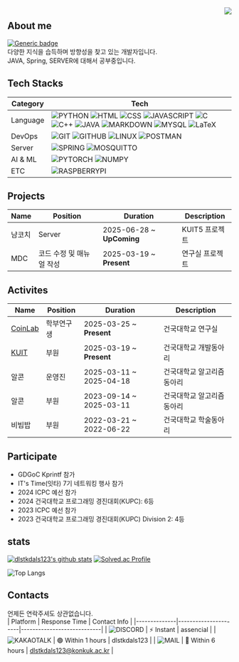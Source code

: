 <img align="right" src="https://img.shields.io/github/last-commit/dlstkdals123/dlstkdals123" />

## About me
[![Generic badge](https://img.shields.io/badge/Notion-%23000000.svg?style=for-the-badge&logo=notion&logoColor=white)](https://mica-feet-30d.notion.site/2099b7e646e780f289b1d087996f4a40?source=copy_link)  
다양한 지식을 습득하며 방향성을 찾고 있는 개발자입니다.  
JAVA, Spring, SERVER에 대해서 공부중입니다.  


## Tech Stacks
|Category|Tech|
|--------|----|
|Language|![PYTHON](https://img.shields.io/badge/Python-3776AB?style=for-the-badge&logo=python&logoColor=white) ![HTML](https://img.shields.io/badge/HTML-239120?style=for-the-badge&logo=html5&logoColor=white) ![CSS](https://img.shields.io/badge/CSS-239120?&style=for-the-badge&logo=css3&logoColor=white) ![JAVASCRIPT](https://img.shields.io/badge/JavaScript-F7DF1E?style=for-the-badge&logo=JavaScript&logoColor=white) ![C](https://img.shields.io/badge/C-00599C?style=for-the-badge&logo=c&logoColor=white) ![C++](https://img.shields.io/badge/C%2B%2B-00599C?style=for-the-badge&logo=c%2B%2B&logoColor=white) ![JAVA](https://img.shields.io/badge/Java-ED8B00?style=for-the-badge&logo=openjdk&logoColor=white) ![MARKDOWN](https://img.shields.io/badge/Markdown-000000?style=for-the-badge&logo=markdown&logoColor=white) ![MYSQL](https://img.shields.io/badge/MySQL-00000F?style=for-the-badge&logo=mysql&logoColor=white) ![LaTeX](https://img.shields.io/badge/LaTeX-008080?style=for-the-badge&logo=latex) |
|DevOps|![GIT](https://img.shields.io/badge/GIT-E44C30?style=for-the-badge&logo=git&logoColor=white) ![GITHUB](https://img.shields.io/badge/GitHub-100000?style=for-the-badge&logo=github&logoColor=white) ![LINUX](https://img.shields.io/badge/Linux-FCC624?style=for-the-badge&logo=linux&logoColor=black) ![POSTMAN](https://img.shields.io/badge/Postman-FF6C37?style=for-the-badge&logo=postman&logoColor=white) |
|Server|![SPRING](https://img.shields.io/badge/Spring-6DB33F?style=for-the-badge&logo=spring&logoColor=white) ![MOSQUITTO](https://img.shields.io/badge/MOSQUITTO-660066?style=for-the-badge&logo=mqtt)|
|AI & ML|![PYTORCH](https://img.shields.io/badge/PYTORCH-EE4C2C?style=for-the-badge&logo=pytorch&labelColor=white) ![NUMPY](https://img.shields.io/badge/NUMPY-013243?style=for-the-badge&logo=numpy)|
|ETC|![RASPBERRYPI](https://img.shields.io/badge/RASPBERRYPI-A22846?style=for-the-badge&logo=raspberrypi)|

## Projects
|Name|Position|Duration|Description|
|----|--------|--------|-----------|
|냠코치|Server|2025-06-28 ~ **UpComing**|KUIT5 프로젝트|
|MDC|코드 수정 및 매뉴얼 작성|2025-03-19 ~ **Present**|연구실 프로젝트|


## Activites
|Name|Position|Duration|Description|
|----|--------|--------|-----------|
|[CoinLab](http://coin.konkuk.ac.kr)|학부연구생|2025-03-25 ~ **Present**|건국대학교 연구실|
|[KUIT](https://github.com/Konkuk-KUIT)|부원|2025-03-19 ~ **Present**|건국대학교 개발동아리|
|알콘|운영진|2025-03-11 ~ 2025-04-18|건국대학교 알고리즘동아리|
|알콘|부원|2023-09-14 ~ 2025-03-11|건국대학교 알고리즘동아리|
|비빔밥|부원|2022-03-21 ~ 2022-06-22|건국대학교 학술동아리|


## Participate
- GDGoC Kprintf 참가
- IT's Time(잇타) 7기 네트워킹 행사 참가
- 2024 ICPC 예선 참가
- 2024 건국대학교 프로그래밍 경진대회(KUPC): 6등
- 2023 ICPC 예선 참가
- 2023 건국대학교 프로그래밍 경진대회(KUPC) Division 2: 4등


## stats
[![dlstkdals123's github stats](https://github-readme-stats.vercel.app/api?username=dlstkdals123&theme=chartreuse-dark)](https://github.com/anuraghazra/github-readme-stats)
[![Solved.ac Profile](http://mazassumnida.wtf/api/v2/generate_badge?boj=dlstkdals123)](https://solved.ac/dlstkdals123/)  

![Top Langs](https://github-readme-stats.vercel.app/api/top-langs/?username=dlstkdals123&layout=compact)


## Contacts
언제든 연락주셔도 상관없습니다.  
| Platform     | Response Time        | Contact Info               |
|--------------|----------------------|----------------------------|
| ![DISCORD](https://img.shields.io/badge/DISCORD-5865F2?style=social&logo=discord)      | ⚡ Instant          | assencial                  |
| ![KAKAOTALK](https://img.shields.io/badge/KAKAOTALK-FFCD00?style=social&logo=kakaotalk)    | 🟢 Within 1 hours   | dlstkdals123               |
| ![MAIL](https://img.shields.io/badge/MAIL-EA4335?style=social&logo=gmail)         | 🔵 Within 6 hours     | dlstkdals123@konkuk.ac.kr  |
